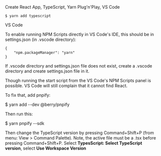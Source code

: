 Create React App, TypeScript, Yarn Plug'n'Play, VS Code

```
$ yarn add typescript
```

VS Code

To enable running NPM Scripts directly in VS Code's IDE, this should be in settings.json (in .vscode directory):

```
{
    "npm.packageManager": "yarn"
}
```

If .vscode directory and settings.json file does not exist, create a .vscode directory and create settings.json file in it.

Though running the start script from the VS Code's NPM Scripts panel is possible. VS Code will still complain that it cannot find React.

To fix that, add pnpify:

\$ yarn add --dev @berry/pnpify

Then run this:

\$ yarn pnpify --sdk

Then change the TypeScript version by pressing Command+Shift+P (from menu: View > Command Palette). Note, the active file must be a .tsx before pressing Command+Shift+P. Select **TypesScript: Select TypeScript version**, select **Use Workspace Version**
